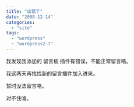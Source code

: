 ```yaml
---
title: "出错了"
date: "2008-12-14"
categories: 
  - "site"
tags: 
  - "wordpress"
  - "wordpress2-7"
---
```


我发现我添加的 留言板 插件有错误，不能正常留言咯。

我这两天再找找新的留言插件加入进来。

暂时没法留言咯。

对不住咯。

